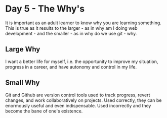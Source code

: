 # Day 5 - The Why's

It is important as an adult learner to know why you are learning something. This is true as it results to the larger - as in why am I doing web development - and the smaller - as in why do we use git - why. 

## Large Why

I want a better life for myself, i.e. the opportunity to improve my situation, progress in a career, and have autonomy and control in my life.

## Small Why

Git and Github are version control tools used to track progress, revert changes, and work collaboratively on projects. Used correctly, they can be enormously useful and even indispensable. Used incorrectly and they become the bane of one's existence.
